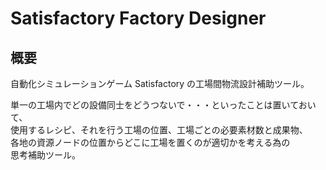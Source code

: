 # Satisfactory Factory Designer

## 概要

自動化シミュレーションゲーム Satisfactory の工場間物流設計補助ツール。

単一の工場内でどの設備同士をどうつないで・・・といったことは置いておいて、  
使用するレシピ、それを行う工場の位置、工場ごとの必要素材数と成果物、  
各地の資源ノードの位置からどこに工場を置くのが適切かを考える為の  
思考補助ツール。

